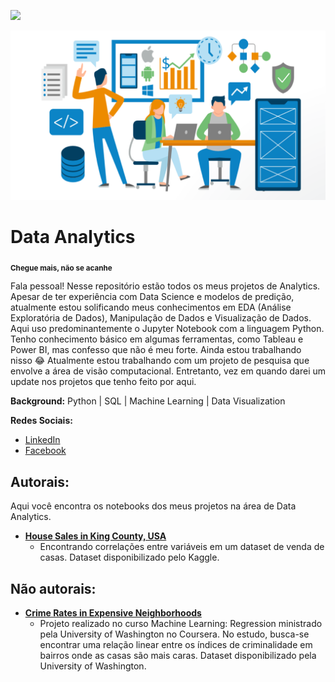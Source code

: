 [![](https://img.shields.io/badge/python-3.7+-blue.svg)](https://www.python.org/downloads/release/python-365/)

<p align="center">
  <img src="images/analytics-image.jpg" >
</p>

# Data Analytics
<sub>**Chegue mais, não se acanhe**</sub>

Fala pessoal! Nesse repositório estão todos os meus projetos de Analytics. Apesar de ter experiência com Data Science e modelos de predição, atualmente estou solificando meus conhecimentos em EDA (Análise Exploratória de Dados), Manipulação de Dados e Visualização de Dados. Aqui uso predominantemente o Jupyter Notebook com a linguagem Python. Tenho conhecimento básico em algumas ferramentas, como Tableau e Power BI, mas confesso que não é meu forte. Ainda estou trabalhando nisso 😂 Atualmente estou trabalhando com um projeto de pesquisa que envolve a área de visão computacional. Entretanto, vez em quando darei um update nos projetos que tenho feito por aqui.

**Background:** Python | SQL | Machine Learning | Data Visualization

**Redes Sociais:**
* [LinkedIn](https://www.linkedin.com/in/caio-manfredini/)
* [Facebook](https://www.facebook.com/caio.manfredini/)


## Autorais:
Aqui você encontra os notebooks dos meus projetos na área de Data Analytics.

* [**House Sales in King County, USA**](https://github.com/cmanfeed/Data-Analytics/blob/main/House%20Sales%20in%20King%20County%2C%20USA/House%20Sales%20in%20King%20County%2C%20USA.ipynb)
  * Encontrando correlações entre variáveis em um dataset de venda de casas. Dataset disponibilizado pelo Kaggle.

## Não autorais:
* [**Crime Rates in Expensive Neighborhoods**](https://github.com/cmanfeed/Data-Analytics/blob/main/Crime%20Rates%20in%20Expensive%20Neighborhoods/Crime%20Rates%20in%20Expensive%20Neighborhoods.ipynb)
  * Projeto realizado no curso Machine Learning: Regression ministrado pela University of Washington no Coursera. No estudo, busca-se encontrar uma relação linear entre os índices de criminalidade em bairros onde as casas são mais caras. Dataset disponibilizado pela University of Washington.
